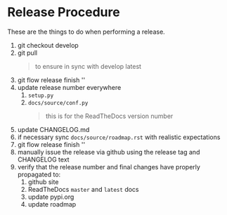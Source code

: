 # Release Procedure

These are the things to do when performing a release.

1. git checkout develop
1. git pull 
    > to ensure in sync with develop latest
1. git flow release finish '<new release number>'
1. update release number everywhere
    1. `setup.py`
    1. `docs/source/conf.py`
        > this is for the ReadTheDocs version number
1. update CHANGELOG.md
1. if necessary sync `docs/source/roadmap.rst` with realistic expectations
1. git flow release finish '<new release number>'
1. manually issue the release via github using the release tag and CHANGELOG text
1. verify that the release number and final changes have properly propagated to:
    1. github site
    1. ReadTheDocs `master` and `latest` docs
    1. update pypi.org
    1. update roadmap

